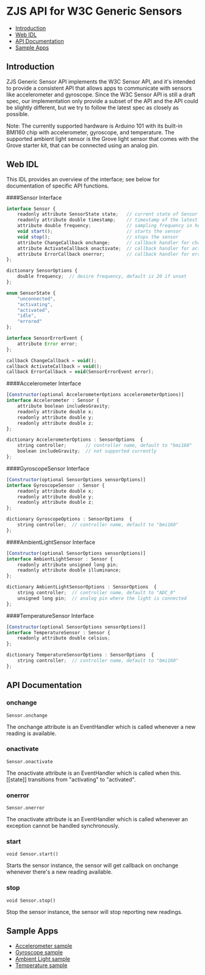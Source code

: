 ZJS API for W3C Generic Sensors
==============================

* [Introduction](#introduction)
* [Web IDL](#web-idl)
* [API Documentation](#api-documentation)
* [Sample Apps](#sample-apps)

Introduction
------------
ZJS Generic Sensor API implements the W3C Sensor API, and it's intended to
provide a consistent API that allows apps to communicate with sensors like
accelerometer and gyroscope. Since the W3C Sensor API is still a draft spec,
our implementation only provide a subset of the API and the API could be
slightly different, but we try to follow the latest spec as closely as
possible.

Note: The currently supported hardware is Arduino 101 with its built-in
BMI160 chip with accelerometer, gyroscope, and temperature.  The supported
ambient light sensor is the Grove light sensor that comes with the
Grove starter kit, that can be connected using an analog pin.

Web IDL
-------
This IDL provides an overview of the interface; see below for documentation of
specific API functions.

####Sensor Interface
```javascript
interface Sensor {
    readonly attribute SensorState state;   // current state of Sensor object
    readonly attribute double timestamp;    // timestamp of the latest reading in milliseconds
    attribute double frequency;             // sampling frequency in hertz
    void start();                           // starts the sensor
    void stop();                            // stops the sensor
    attribute ChangeCallback onchange;      // callback handler for change events
    attribute ActivateCallback onactivate;  // callback handler for activate events
    attribute ErrorCallback onerror;        // callback handler for error events
};

dictionary SensorOptions {
    double frequency;  // desire frequency, default is 20 if unset
};

enum SensorState {
    "unconnected",
    "activating",
    "activated",
    "idle",
    "errored"
};

interface SensorErrorEvent {
    attribute Error error;
};

callback ChangeCallback = void();
callback ActivateCallback = void();
callback ErrorCallback = void(SensorErrorEvent error);
```
####Accelerometer Interface
```javascript
[Constructor(optional AccelerometerOptions accelerometerOptions)]
interface Accelerometer : Sensor {
    attribute boolean includesGravity;
    readonly attribute double x;
    readonly attribute double y;
    readonly attribute double z;
};

dictionary AccelerometerOptions : SensorOptions  {
    string controller;       // controller name, default to "bmi160"
    boolean includeGravity;  // not supported currently
};
```
####GyroscopeSensor Interface
```javascript
[Constructor(optional SensorOptions sensorOptions)]
interface GyroscopeSensor : Sensor {
    readonly attribute double x;
    readonly attribute double y;
    readonly attribute double z;
};

dictionary GyroscopeOptions : SensorOptions  {
    string controller;  // controller name, default to "bmi160"
};
```
####AmbientLightSensor Interface
```javascript
[Constructor(optional SensorOptions sensorOptions)]
interface AmbientLightSensor : Sensor {
    readonly attribute unsigned long pin;
    readonly attribute double illuminance;
};

dictionary AmbientLightSensorOptions : SensorOptions  {
    string controller;  // controller name, default to "ADC_0"
    unsigned long pin;  // analog pin where the light is connected
};
```
####TemperatureSensor Interface
```javascript
[Constructor(optional SensorOptions sensorOptions)]
interface TemperatureSensor : Sensor {
    readonly attribute double celsius;
};

dictionary TemperatureSensorOptions : SensorOptions  {
    string controller;  // controller name, default to "bmi160"
};
```

API Documentation
-----------------

### onchange
`Sensor.onchange`

The onchange attribute is an EventHandler which is called whenever a new reading is available.

### onactivate
`Sensor.onactivate`

The onactivate attribute is an EventHandler which is called when this.[[state]] transitions from "activating" to "activated".

### onerror
`Sensor.onerror`

The onactivate attribute is an EventHandler which is called whenever an exception cannot be handled synchronously.

### start
`void Sensor.start()`

Starts the sensor instance, the sensor will get callback on onchange whenever there's a new reading available.

### stop
`void Sensor.stop()`

Stop the sensor instance, the sensor will stop reporting new readings.

Sample Apps
-----------
* [Accelerometer sample](../samples/BMI160Accelerometer.js)
* [Gyroscope sample](../samples/BMI160Gyroscope.js)
* [Ambient Light sample](../samples/AmbientLight.js)
* [Temperature sample](../samples/BMI160Temperature.js)
